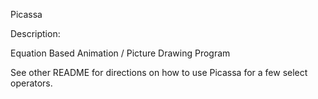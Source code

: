 Picassa

Description:

Equation Based Animation / Picture Drawing Program



See other README for directions on how to use Picassa for a few select operators.
